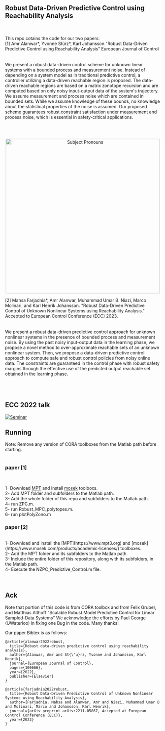 ## Robust Data-Driven Predictive Control using Reachability Analysis
<br /> 
<br /> 
This repo cotains the code for our two papers:<br /> 
[1] Amr Alanwar*, Yvonne Stürz*, Karl Johansson "Robust Data-Driven Predictive Control using Reachability Analysis" European Journal of Control <br />
<br /> 
<br /> 
We present a robust data-driven control scheme for unknown linear systems with a bounded process and measurement noise. Instead of depending on a system model as in traditional predictive control, a controller utilizing a data-driven reachable region is proposed. The data-driven reachable regions are based on a matrix zonotope recursion and are computed based on only noisy input-output data of the system's trajectory. We assume measurement and process noise which are contained in bounded sets. While we assume knowledge of these bounds, no knowledge about the statistical properties of the noise is assumed. Our proposed scheme guarantees robust constraint satisfaction under measurement and process noise, which is essential in safety-critical applications.<br />

<br /> <br />
<p align="center">
<img
src="Figures/reachmpc.png"
raw=true
alt="Subject Pronouns"
width=500
/>
</p>
[2] Mahsa Farjadnia*, Amr Alanwar, Muhammad Umar B. Niazi, Marco Molinari, and Karl Henrik Johansson. "Robust Data-Driven Predictive Control of Unknown Nonlinear Systems using Reachability Analysis." Accepted to European Control Conference (ECC) 2023. <br />
<br /> 
<br /> 
We present a robust data-driven predictive control approach for unknown nonlinear systems in the presence of bounded process and measurement noise. By using the past noisy input-output data in the learning phase, we propose a novel method to over-approximate reachable sets of an unknown nonlinear system. Then, we propose a data-driven predictive control approach to compute safe and robust control policies from noisy online data. The constraints are guaranteed in the control phase with robust safety margins through the effective use of the predicted output reachable set obtained in the learning phase.   <br />
<br /> 
<br />
<br /> 

## ECC 2022 talk
[![Seminar](https://img.youtube.com/vi/7y4maPyA3xo/0.jpg)](https://www.youtube.com/watch?v=7y4maPyA3xo)


## Running 
Note: Remove any version of CORA toolboxes from the Matlab path before starting. <br /> <br />
### paper [1] <br />
<br />

1- Download [MPT](https://www.mpt3.org) and install [mosek](https://www.mosek.com/products/academic-licenses/) toolboxs.<br />
2- Add MPT folder and subfolders to the Matlab path.  <br />
3- Add the whole folder of this repo and subfolders to the Matlab path.  <br />
4- run ZPC.m.<br />
5- run Robust_MPC_polytopes.m.<br />
6- run plotPolyZono.m <br />

### paper [2] <br />
<br />
1- Download and install the [MPT](https://www.mpt3.org) and [mosek](https://www.mosek.com/products/academic-licenses/) toolboxes. <br />
2- Add the MPT folder and its subfolders to the Matlab path. <br />
3- Include the entire folder of this repository, along with its subfolders, in the Matlab path. <br />
4- Execute the NZPC_Predictive_Control.m file. <br />
<br />
<br />

## Ack
Note that portion of this code is from CORA toolbox and from Felix Gruber, and Matthias Althoff "Scalable Robust Model Predictive Control for Linear Sampled-Data Systems"
We acknowledge the efforts by Paul George (UWaterloo) in fixing one Bug in the code. Many thanks!


Our paper Bibtex is as follows:<br />
```
@article{alanwar2022robust,
  title={Robust data-driven predictive control using reachability analysis},
  author={Alanwar, Amr and St{\"u}rz, Yvonne and Johansson, Karl Henrik},
  journal={European Journal of Control},
  pages={100666},
  year={2022},
  publisher={Elsevier}
}
```
```
@article{farjadnia2022robust,
  title={Robust Data-Driven Predictive Control of Unknown Nonlinear Systems using Reachability Analysis},
  author={Farjadnia, Mahsa and Alanwar, Amr and Niazi, Muhammad Umar B and Molinari, Marco and Johansson, Karl Henrik},
  journal={arXiv preprint arXiv:2211.05867, Accepted at European Control Conference (ECC)},
  year={2023}
}
```
